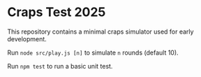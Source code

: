 # Craps Test 2025

This repository contains a minimal craps simulator used for early development.

Run `node src/play.js [n]` to simulate `n` rounds (default 10).

Run `npm test` to run a basic unit test.
